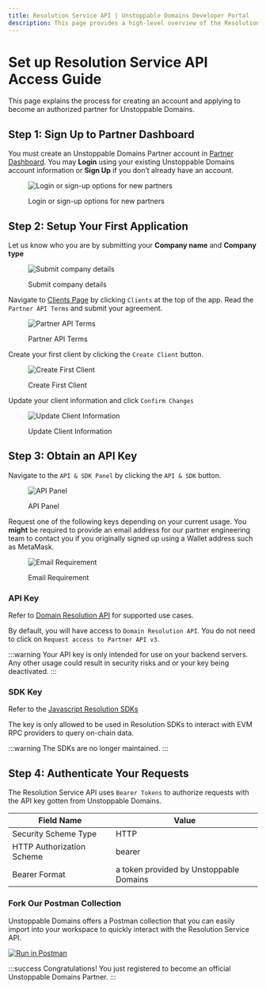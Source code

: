 ```yaml
---
title: Resolution Service API | Unstoppable Domains Developer Portal
description: This page provides a high-level overview of the Resolution Service API hosted by Unstoppable Domains.
---
```


# Set up Resolution Service API Access Guide

This page explains the process for creating an account and applying to become an authorized partner for Unstoppable Domains.

## Step 1: Sign Up to Partner Dashboard

You must create an Unstoppable Domains Partner account in [Partner Dashboard](https://dashboard.auth.unstoppabledomains.com). You may **Login** using your existing Unstoppable Domains account information or **Sign Up** if you don’t already have an account.

<figure>

![Login or sign-up options for new partners](/images/partner-signup.png "#width=60%;")

<figcaption>Login or sign-up options for new partners</figcaption>
</figure>


## Step 2: Setup Your First Application

Let us know who you are by submitting your **Company name** and **Company type**

<figure>

![Submit company details](/images/submit-company-name.png "#width=60%;")

<figcaption>Submit company details</figcaption>
</figure>

Navigate to [Clients Page](https://dashboard.auth.unstoppabledomains.com/clients) by clicking `Clients` at the top of the app. Read the `Partner API Terms` and submit your agreement.

<figure>

![Partner API Terms](/images/dashboard-client-page.png "#width=90%;")

<figcaption>Partner API Terms</figcaption>
</figure>

Create your first client by clicking the `Create Client` button.

<figure>

![Create First Client](/images/dashboard-empty-client-page.png "#width=80%;")

<figcaption>Create First Client</figcaption>
</figure>

Update your client information and click `Confirm Changes`

<figure>

![Update Client Information](/images/dashboard-update-client-info.png "#width=80%;")

<figcaption>Update Client Information</figcaption>
</figure>

## Step 3: Obtain an API Key

Navigate to the `API & SDK Panel` by clicking the `API & SDK` button.

<figure>

![API Panel](/images/dashboard-api-pannel.png "#width=80%;")

<figcaption>API Panel</figcaption>
</figure>

Request one of the following keys depending on your current usage. You **might** be required to provide an email address for our partner engineering team to contact you if you originally signed up using a Wallet address such as MetaMask.

<figure>

![Email Requirement](/images/dashboard-email-requirement.png "#width=80%;")

<figcaption>Email Requirement</figcaption>
</figure>

### API Key
Refer to [Domain Resolution API](https://docs.unstoppabledomains.com/openapi/resolution/) for supported use cases.

By default, you will have access to `Domain Resolution API`. You do not need to click on `Request access to Partner API v3`.

:::warning
Your API key is only intended for use on your backend servers. Any other usage could result in security risks and or your key being deactivated.
:::

### SDK Key
Refer to the [Javascript Resolution SDKs](https://github.com/unstoppabledomains/resolution)

The key is only allowed to be used in Resolution SDKs to interact with EVM RPC providers to query on-chain data. 

:::warning
The SDKs are no longer maintained.
:::

## Step 4: Authenticate Your Requests

The Resolution Service API uses `Bearer Tokens` to authorize requests with the API key gotten from Unstoppable Domains.

| Field Name | Value |
| - | - |
| Security Scheme Type | HTTP |
| HTTP Authorization Scheme | bearer |
| Bearer Format | a token provided by Unstoppable Domains |

### Fork Our Postman Collection

Unstoppable Domains offers a Postman collection that you can easily import into your workspace to quickly interact with the Resolution Service API.

[![Run in Postman](https://run.pstmn.io/button.svg)](https://god.gw.postman.com/run-collection/19507736-52bf9f35-1608-4dc4-a96d-e62682b59199?action=collection%2Ffork&collection-url=entityId%3D19507736-52bf9f35-1608-4dc4-a96d-e62682b59199%26entityType%3Dcollection%26workspaceId%3D6762865c-b510-4216-ba7f-45cd07f164c7#?env%5BResolution%20Service%20-%20Open%20API%5D=W3sia2V5IjoiYmFzZV91cmwiLCJ2YWx1ZSI6Imh0dHBzOi8vcmVzb2x2ZS51bnN0b3BwYWJsZWRvbWFpbnMuY29tIiwiZW5hYmxlZCI6dHJ1ZSwidHlwZSI6ImRlZmF1bHQiLCJzZXNzaW9uVmFsdWUiOiJodHRwczovL3Jlc29sdmUudW5zdG9wcGFibGVkb21haW5zLmNvbSIsInNlc3Npb25JbmRleCI6MH0seyJrZXkiOiJhcGlfa2V5IiwidmFsdWUiOiIiLCJlbmFibGVkIjp0cnVlLCJ0eXBlIjoic2VjcmV0Iiwic2Vzc2lvblZhbHVlIjoiIiwic2Vzc2lvbkluZGV4IjoxfV0=)

:::success Congratulations!
You just registered to become an official Unstoppable Domains Partner.
:::
